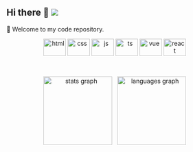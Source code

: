 ## Hi there 👋 <img src='https://visitor-badge.laobi.icu/badge?page_id=FC57.readme'/>

🎉 Welcome to my code repository.
<br/>

<p align="center">
  <img src="https://cdn.jsdelivr.net/gh/devicons/devicon/icons/html5/html5-original.svg" height="40" width="52" alt="html"  />
  <img src="https://cdn.jsdelivr.net/gh/devicons/devicon/icons/css3/css3-original.svg" height="40" width="52" alt="css"  />
  <img src="https://cdn.jsdelivr.net/gh/devicons/devicon/icons/javascript/javascript-original.svg" height="40" width="52" alt="js"  />
  <img src="https://cdn.jsdelivr.net/gh/devicons/devicon/icons/typescript/typescript-original.svg" height="40" width="52" alt="ts"  />
  <img src="https://cdn.jsdelivr.net/gh/devicons/devicon/icons/vuejs/vuejs-original.svg" height="40" width="52" alt="vue"  />
  <img src="https://cdn.jsdelivr.net/gh/devicons/devicon/icons/react/react-original.svg" height="40" width="52" alt="react"  />
</p>

<br/>

<p align="center">
  <img src="https://github-readme-stats.vercel.app/api?hide_title=false&hide_rank=true&hide=contribs&show_icons=true&include_all_commits=true&count_private=true&disable_animations=false&theme=vue-dark&locale=en&hide_border=false&username=FC57" height="160" alt="stats graph"  />
  &nbsp
  <img src="https://github-readme-stats.vercel.app/api/top-langs?locale=en&hide_title=false&layout=compact&card_width=350&langs_count=5&theme=vue-dark&hide_border=false&username=FC57" height="160" alt="languages graph"  />
</p>
